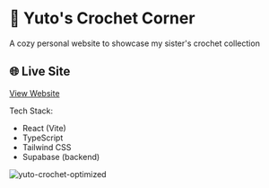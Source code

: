 # 🧶 Yuto's Crochet Corner

A cozy personal website to showcase my sister's crochet collection

## 🌐 Live Site

[View Website](https://yuto-crochet.com/)

Tech Stack:

- React (Vite)  
- TypeScript  
- Tailwind CSS  
- Supabase (backend)

![yuto-crochet-optimized](https://github.com/user-attachments/assets/fa7e44a9-3c90-4bf9-94c4-b8f0499417f5)
